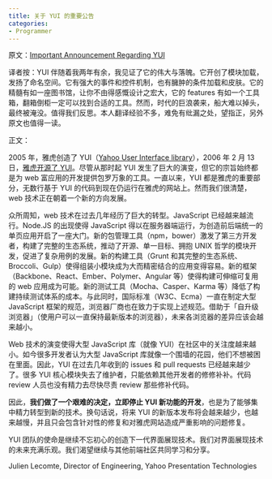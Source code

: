 ```yaml
---
title: 关于 YUI 的重要公告
categories:
- Programmer
---
```


原文：[Important Announcement Regarding YUI](http://yahooeng.tumblr.com/post/96098168666/important-announcement-regarding-yui)

译者按：YUI 伴随着我两年有余，我见证了它的伟大与落魄。它开创了模块加载，发扬了命名空间。它有强大的事件和控件机制，也有臃肿的条件加载和皮肤。它的精髓有如一座图书馆，让你不由得感慨设计之宏大，它的 features 有如一个工具箱，翻箱倒柜一定可以找到合适的工具。然而，时代的巨浪袭来，船大难以掉头，最终被淹没。值得我们反思。本人翻译经验不多，难免有纰漏之处，望指正，另外原文也值得一读。

正文：

2005 年，雅虎创造了 YUI（[Yahoo User Interface library](http://yuilibrary.com/)），2006 年 2 月 13 日，[雅虎开源了 YUI](http://www.yuiblog.com/blog/2006/02/13/the-yahoo-user-interface-library/)。尽管从那时起 YUI 发生了巨大的演变，但它的宗旨始终都是为 web 富应用的开发提供包罗万象的工具。一直以来，YUI 都是雅虎的重要部分，无数行基于 YUI 的代码到现在仍运行在雅虎的网站上。然而我们很清楚，web 技术正在朝着一个新的方向发展。

<!-- more -->

众所周知，web 技术在过去几年经历了巨大的转型。JavaScript 已经越来越流行。Node.JS 的出现使得 JavaScript 得以在服务器端运行，为创造前后端统一的单页应用开启了一座大门。新的包管理工具（npm，bower）激发了第三方开发者，构建了完整的生态系统，推动了开源、单一目标、拥抱 UNIX 哲学的模块开发，促进了复杂用例的发展。新的构建工具（Grunt 和其完整的生态系统、Broccoli、Gulp）使得组装小模块成为大而精密结合的应用变得容易。新的框架（Backbone、React、Ember、Polymer、Angular 等）使得构建可伸缩可复用的 web 应用成为可能。新的测试工具（Mocha、Casper、Karma 等）降低了构建持续测试体系的成本。与此同时，国际标准（W3C、Ecma）一直在制定大型 JavaScript 框架的规范，浏览器厂商也在致力于实现上述规范。借助于「自升级浏览器」（使用户可以一直保持最新版本的浏览器），未来各浏览器的差异应该会越来越小。

Web 技术的演变使得大型 JavaScript 库（就像 YUI）在社区中的关注度越来越小。如今很多开发者认为大型 JavaScript 库就像一个围墙的花园，他们不想被困在里面。因此，YUI 在过去几年收到的 issues 和 pull requests 已经越来越少了。很多 YUI 核心模块失去了维护者，只能依赖其他开发者的修修补补。代码 review 人员也没有精力去尽快尽责 review 那些修补代码。

因此，**我们做了一个艰难的决定，立即停止 YUI 新功能的开发**，也是为了能够集中精力转型到新的技术。换句话说，将来 YUI 的新版本发布将会越来越少，也越来越慢，并且只会包含针对性的修复和对雅虎网站造成严重影响的问题修复。

YUI 团队的使命是继续不忘初心的创造下一代界面展现技术。我们对界面展现技术的未来充满乐观。我们渴望继续与其他前端社区共同学习和分享。

Julien Lecomte, Director of Engineering, Yahoo Presentation Technologies
